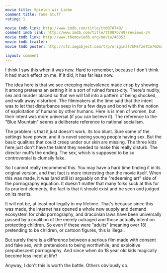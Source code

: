 ```yaml
---
movie title: Spielen wir Liebe
comment title: Tame Stuff
rating: 1

movie imdb link: http://www.imdb.com/title/tt0076749/
comment imdb link: http://www.imdb.com/title/tt0076749/reviews-34
movie tmdb link: http://www.themoviedb.org/movie/46853
movie tmdb trailer: 
movie tmdb poster: http://cf2.imgobject.com/t/p/original/kMsfzeTCo76Dm2rRuN8gcMuOp5I.jpg

layout: comment
---
```


I think I saw this when it was new. Hard to remember, because I don't think it had much effect on me. If it did, it has far less now.

The idea here is that we see creeping malevolence made crisp by showing it among preteens an setting it in a sort of ruined forest-city. There's nudity, sex and murder placed so that we will fall into a pattern of being shocked, and walk away disturbed. The filmmakers at the time said that the intent was to let that disturbance seep in for a few days and bond with the notion of exploitation of humans by other humans. Here is is men of women, but their intent was more universal (if you can believe it). The reference to the "Blue Mountain" seems a deliberate reference to national socialism. 

The problem is that it just doesn't work. Its too blunt. Sure some of the settings have power, and it is novel seeing young people having sex. But the basic qualities that could creep under our skin are missing. The three kids here just don't have the talent they needed to make this really disturb. The director muffs the ending. The sex, which is supposed to be so controversial is clumsily fake.

So I cannot really recommend this. You may have a hard time finding it in its original version, and that fact is more interesting than the movie itself. When this was made, it was (and still is) arguably on the "redeeming art" side of the pornography equation. It doesn't matter that many folks suck at this for its prurient elements, the fact is that it should exist and be seen and judged on its merits.

It will not be, at least not legally in my lifetime. That's because since this was made, the internet has opened a whole new supply and demand ecosystem for child pornography, and draconian laws have been universally passed by a coalition of the merely outraged and those actually intent on protecting children. So even if these were "adults" (meaning over 18) pretending to be children, or cartoon figures, this is illegal. 

But surely there is a difference between a serious film made with consent and fake sex, with pretensions to being worthwhile, and exploitive prepubescent pornography. And since when do 18 year old kids magically become less inept at life?

Anyway, I don't this is worth the battle. Others obviously do.